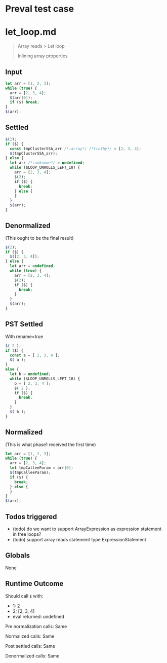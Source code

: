 # Preval test case

# let_loop.md

> Array reads > Let loop
>
> Inlining array properties

## Input

`````js filename=intro
let arr = [1, 2, 3];
while (true) {
  arr = [2, 3, 4];
  $(arr[0]);
  if ($) break;
}
$(arr);
`````


## Settled


`````js filename=intro
$(2);
if ($) {
  const tmpClusterSSA_arr /*:array*/ /*truthy*/ = [2, 3, 4];
  $(tmpClusterSSA_arr);
} else {
  let arr /*:unknown*/ = undefined;
  while ($LOOP_UNROLLS_LEFT_10) {
    arr = [2, 3, 4];
    $(2);
    if ($) {
      break;
    } else {
    }
  }
  $(arr);
}
`````


## Denormalized
(This ought to be the final result)

`````js filename=intro
$(2);
if ($) {
  $([2, 3, 4]);
} else {
  let arr = undefined;
  while (true) {
    arr = [2, 3, 4];
    $(2);
    if ($) {
      break;
    }
  }
  $(arr);
}
`````


## PST Settled
With rename=true

`````js filename=intro
$( 2 );
if ($) {
  const a = [ 2, 3, 4 ];
  $( a );
}
else {
  let b = undefined;
  while ($LOOP_UNROLLS_LEFT_10) {
    b = [ 2, 3, 4 ];
    $( 2 );
    if ($) {
      break;
    }
  }
  $( b );
}
`````


## Normalized
(This is what phase1 received the first time)

`````js filename=intro
let arr = [1, 2, 3];
while (true) {
  arr = [2, 3, 4];
  let tmpCalleeParam = arr[0];
  $(tmpCalleeParam);
  if ($) {
    break;
  } else {
  }
}
$(arr);
`````


## Todos triggered


- (todo) do we want to support ArrayExpression as expression statement in free loops?
- (todo) support array reads statement type ExpressionStatement


## Globals


None


## Runtime Outcome


Should call `$` with:
 - 1: 2
 - 2: [2, 3, 4]
 - eval returned: undefined

Pre normalization calls: Same

Normalized calls: Same

Post settled calls: Same

Denormalized calls: Same
